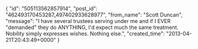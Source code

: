  {
   "id": "505113562857914",
   "post_id": "462493170453287_497402933628977",
   "from_name": "Scott Duncan",
   "message": "I have several trustees serving under me and if I EVER \"demanded\" they do ANYTHING, I'd expect much the same treatment. Nobility simply expresses wishes. Nothing else.",
   "created_time": "2013-04-21T20:43:49+0000"
 }
